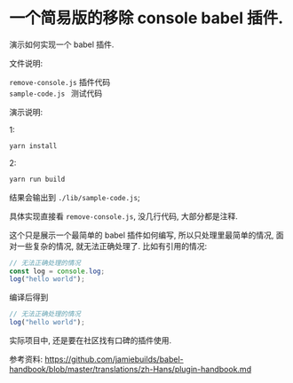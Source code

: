 # 一个简易版的移除 console babel 插件.

演示如何实现一个 babel 插件.

文件说明:

`remove-console.js` 插件代码  
`sample-code.js `   测试代码

演示说明: 

1:
```bash
yarn install
```
2:
```bash
yarn run build
```

结果会输出到 `./lib/sample-code.js`;

具体实现直接看 `remove-console.js`, 没几行代码, 大部分都是注释.

这个只是展示一个最简单的 babel 插件如何编写, 所以只处理里最简单的情况, 面对一些复杂的情况, 就无法正确处理了. 比如有引用的情况:
```js
// 无法正确处理的情况
const log = console.log;
log("hello world");
```
编译后得到
```js
// 无法正确处理的情况
log("hello world");
```
实际项目中, 还是要在社区找有口碑的插件使用.

参考资料: https://github.com/jamiebuilds/babel-handbook/blob/master/translations/zh-Hans/plugin-handbook.md